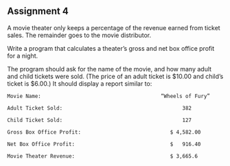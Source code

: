 ## Assignment 4

A movie theater only keeps a percentage of the revenue earned from ticket sales.
The remainder goes to the movie distributor.

Write a program that calculates a theater’s gross and net box office profit for a night.

The program should ask for the name of the movie, and how many adult and child tickets were sold.
(The price of an adult ticket is $10.00 and child’s ticket is $6.00.)
It should display a report similar to:

```
Movie Name:                                       “Wheels of Fury”

Adult Ticket Sold:                                       382

Child Ticket Sold:                                       127

Gross Box Office Profit:                             $ 4,582.00

Net Box Office Profit:                               $   916.40

Movie Theater Revenue:                               $ 3,665.6
```
